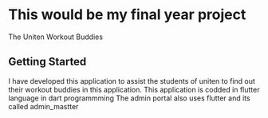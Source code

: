 # This would be my final year project

The Uniten Workout Buddies

## Getting Started

I have developed this application to assist the students of uniten to find out their workout buddies in this application. 
This application is codded in flutter language in dart programmming
The admin portal also uses flutter and its called admin_mastter
